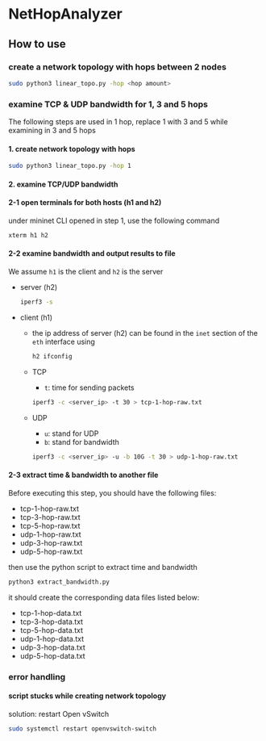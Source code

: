 # NetHopAnalyzer

## How to use

### create a network topology with hops between 2 nodes

```bash
sudo python3 linear_topo.py -hop <hop amount>
```

### examine TCP & UDP bandwidth for 1, 3 and 5 hops

The following steps are used in 1 hop, replace 1 with 3 and 5 while examining in 3 and 5 hops

#### 1. create network topology with hops

```bash
sudo python3 linear_topo.py -hop 1
```

#### 2. examine TCP/UDP bandwidth

#### 2-1 open terminals for both hosts (h1 and h2)

under mininet CLI opened in step 1, use the following command

```bash
xterm h1 h2
```

#### 2-2 examine bandwidth and output results to file

We assume `h1` is the client and `h2` is the server

- server (h2)

  ```bash
  iperf3 -s
  ```

- client (h1)
  - the ip address of server (h2) can be found in the `inet` section of the `eth` interface using

    ```bash
    h2 ifconfig
    ```

  - TCP
    - `t`: time for sending packets

    ```bash
    iperf3 -c <server_ip> -t 30 > tcp-1-hop-raw.txt
    ```

  - UDP
    - `u`: stand for UDP
    - `b`: stand for bandwidth

    ```bash
    iperf3 -c <server_ip> -u -b 10G -t 30 > udp-1-hop-raw.txt
    ```

#### 2-3 extract time & bandwidth to another file

Before executing this step, you should have the following files:

- tcp-1-hop-raw.txt
- tcp-3-hop-raw.txt
- tcp-5-hop-raw.txt
- udp-1-hop-raw.txt
- udp-3-hop-raw.txt
- udp-5-hop-raw.txt

then use the python script to extract time and bandwidth

```bash
python3 extract_bandwidth.py
```

it should create the corresponding data files listed below:

- tcp-1-hop-data.txt
- tcp-3-hop-data.txt
- tcp-5-hop-data.txt
- udp-1-hop-data.txt
- udp-3-hop-data.txt
- udp-5-hop-data.txt

### error handling

#### script stucks while creating network topology

solution: restart Open vSwitch

```bash
sudo systemctl restart openvswitch-switch
```
